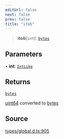 ```yaml
---
editUrl: false
next: false
prev: false
title: "itob"
---
```


> **itob**(`int`): [`bytes`](../type-aliases/bytes.md)

## Parameters

• **int**: [`IntLike`](../type-aliases/IntLike.md)

## Returns

[`bytes`](../type-aliases/bytes.md)

[uint64](../type-aliases/uint64.md) converted to [bytes](../type-aliases/bytes.md)

## Source

[types/global.d.ts:905](https://github.com/algorandfoundation/tealscript/blob/e015f8b0/types/global.d.ts#L905)
